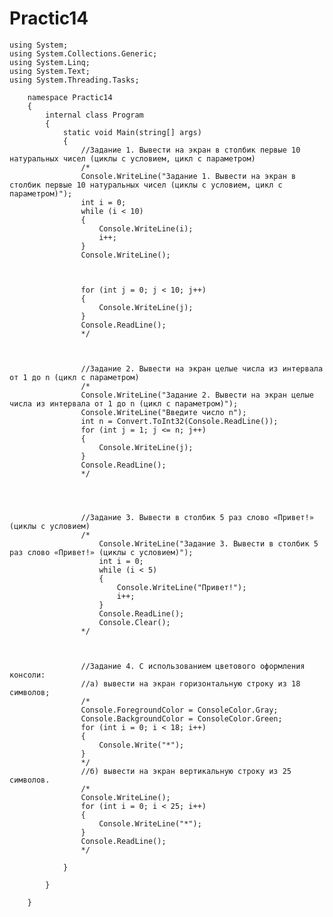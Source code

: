 # Practic14

    using System;
    using System.Collections.Generic;
    using System.Linq;
    using System.Text;
    using System.Threading.Tasks;

        namespace Practic14
        {
            internal class Program
            {
                static void Main(string[] args)
                {
                    //Задание 1. Вывести на экран в столбик первые 10 натуральных чисел (циклы с условием, цикл с параметром)
                    /*
                    Console.WriteLine("Задание 1. Вывести на экран в столбик первые 10 натуральных чисел (циклы с условием, цикл с параметром)");
                    int i = 0;
                    while (i < 10)
                    {
                        Console.WriteLine(i);
                        i++;
                    }
                    Console.WriteLine();
        
        
        
                    for (int j = 0; j < 10; j++)
                    {
                        Console.WriteLine(j);
                    }
                    Console.ReadLine();
                    */
                    
        
        
                    //Задание 2. Вывести на экран целые числа из интервала от 1 до n (цикл с параметром)
                    /*
                    Console.WriteLine("Задание 2. Вывести на экран целые числа из интервала от 1 до n (цикл с параметром)");
                    Console.WriteLine("Введите число n");
                    int n = Convert.ToInt32(Console.ReadLine());
                    for (int j = 1; j <= n; j++)
                    {
                        Console.WriteLine(j);
                    }
                    Console.ReadLine();
                    */
        
        
        
        
                    //Задание 3. Вывести в столбик 5 раз слово «Привет!» (циклы с условием)
                    /*
                        Console.WriteLine("Задание 3. Вывести в столбик 5 раз слово «Привет!» (циклы с условием)");
                        int i = 0;
                        while (i < 5)
                        {
                            Console.WriteLine("Привет!");
                            i++;
                        }
                        Console.ReadLine();
                        Console.Clear();
                    */
        
        
        
                    //Задание 4. С использованием цветового оформления консоли:
                    //а) вывести на экран горизонтальную строку из 18 символов;
                    /*
                    Console.ForegroundColor = ConsoleColor.Gray;
                    Console.BackgroundColor = ConsoleColor.Green;
                    for (int i = 0; i < 18; i++)
                    {
                        Console.Write("*");
                    }
                    */
                    //б) вывести на экран вертикальную строку из 25 символов.
                    /*
                    Console.WriteLine();
                    for (int i = 0; i < 25; i++)
                    {
                        Console.WriteLine("*");
                    }
                    Console.ReadLine();
                    */
        
                }
        
            }
            
        }
